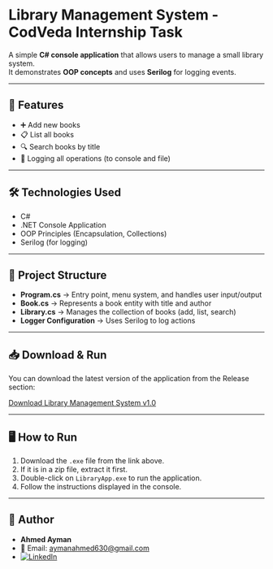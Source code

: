 # Library Management System - CodVeda Internship Task

A simple **C# console application** that allows users to manage a small library system.  
It demonstrates **OOP concepts** and uses **Serilog** for logging events.

---

## 🚀 Features
- ➕ Add new books  
- 📋 List all books  
- 🔍 Search books by title  
- 📝 Logging all operations (to console and file)  

---

## 🛠️ Technologies Used
- C#  
- .NET Console Application  
- OOP Principles (Encapsulation, Collections)  
- Serilog (for logging)  

---

## 📂 Project Structure
- **Program.cs** → Entry point, menu system, and handles user input/output  
- **Book.cs** → Represents a book entity with title and author  
- **Library.cs** → Manages the collection of books (add, list, search)  
- **Logger Configuration** → Uses Serilog to log actions  

---

## 📥 Download & Run
You can download the latest version of the application from the Release section:

[Download Library Management System v1.0](https://github.com/Ahmed-Ayman630/LibraryManagementSystem/archive/refs/tags/v1.0.zip)

---

## 🖥️ How to Run
1. Download the `.exe` file from the link above.  
2. If it is in a zip file, extract it first.  
3. Double-click on `LibraryApp.exe` to run the application.  
4. Follow the instructions displayed in the console.  

---

## 👤 Author
- **Ahmed Ayman**  
- 📧 Email: [aymanahmed630@gmail.com](mailto:aymanahmed630@gmail.com)  
- [![LinkedIn](https://img.shields.io/badge/LinkedIn-Profile-blue?logo=linkedin)](https://www.linkedin.com/in/ahmed-ayman-84212b283/)  
